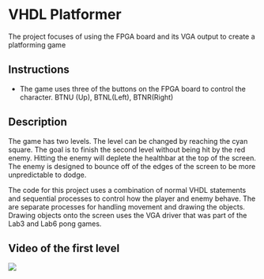 # VHDL Platformer

The project focuses of using the FPGA board and its VGA output to create a platforming game

## Instructions

 - The game uses three of the buttons on the FPGA board to control the character. BTNU (Up), BTNL(Left), BTNR(Right)

## Description

 The game has two levels. The level can be changed by reaching the cyan square. The goal is to finish the second 
 level without being hit by the red enemy. Hitting the enemy will deplete the healthbar at the top of the screen.
 The enemy is designed to bounce off of the edges of the screen to be more unpredictable to dodge. 

 The code for this project uses a combination of normal VHDL statements and sequential processes to control how
 the player and enemy behave. The are separate processes for handling movement and drawing the objects. Drawing 
 objects onto the screen uses the VGA driver that was part of the Lab3 and Lab6 pong games.

## Video of the first level

![](game.gif)
